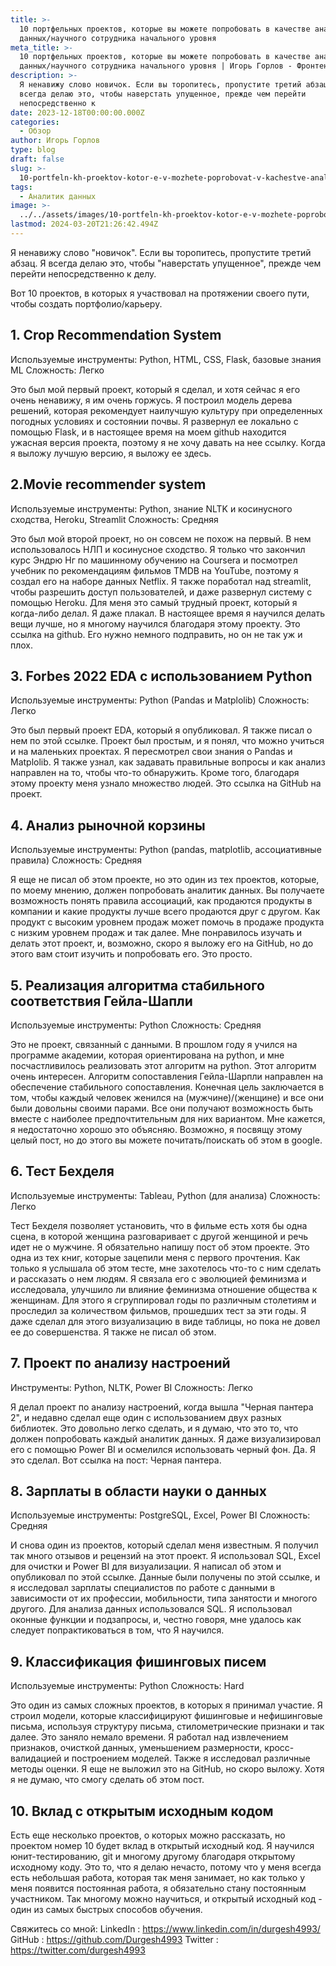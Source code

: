 ```yaml
---
title: >-
  10 портфельных проектов, которые вы можете попробовать в качестве аналитика
  данных/научного сотрудника начального уровня
meta_title: >-
  10 портфельных проектов, которые вы можете попробовать в качестве аналитика
  данных/научного сотрудника начального уровня | Игорь Горлов - Фронтeндер
description: >-
  Я ненавижу слово новичок. Если вы торопитесь, пропустите третий абзац. Я
  всегда делаю это, чтобы наверстать упущенное, прежде чем перейти
  непосредственно к
date: 2023-12-18T00:00:00.000Z
categories:
  - Обзор
author: Игорь Горлов
type: blog
draft: false
slug: >-
  10-portfeln-kh-proektov-kotor-e-v-mozhete-poprobovat-v-kachestve-analytyka-dann-kh_nauchnoho-sotrudnyka-nachalnoho-urovnia
tags:
  - Аналитик данных
image: >-
  ../../assets/images/10-portfeln-kh-proektov-kotor-e-v-mozhete-poprobovat-v-kachestve-analytyka-dann-kh_nauchnoho-sotrudnyka-nachalnoho-urovnia-Dec-18-2023.avif
lastmod: 2024-03-20T21:26:42.494Z
---
```


Я ненавижу слово "новичок". Если вы торопитесь, пропустите третий абзац. Я всегда делаю это, чтобы "наверстать упущенное", прежде чем перейти непосредственно к делу.

Вот 10 проектов, в которых я участвовал на протяжении своего пути, чтобы создать портфолио/карьеру.

## 1. Crop Recommendation System

Используемые инструменты: Python, HTML, CSS, Flask, базовые знания ML
Сложность: Легко

Это был мой первый проект, который я сделал, и хотя сейчас я его очень ненавижу, я им очень горжусь. Я построил модель дерева решений, которая рекомендует наилучшую культуру при определенных погодных условиях и состоянии почвы. Я развернул ее локально с помощью Flask, и в настоящее время на моем github находится ужасная версия проекта, поэтому я не хочу давать на нее ссылку. Когда я выложу лучшую версию, я выложу ее здесь.

## 2.Movie recommender system

Используемые инструменты: Python, знание NLTK и косинусного сходства, Heroku, Streamlit
Сложность: Средняя

Это был мой второй проект, но он совсем не похож на первый. В нем использовалось НЛП и косинусное сходство. Я только что закончил курс Эндрю Нг по машинному обучению на Coursera и посмотрел учебник по рекомендациям фильмов TMDB на YouTube, поэтому я создал его на наборе данных Netflix. Я также поработал над streamlit, чтобы разрешить доступ пользователей, и даже развернул систему с помощью Heroku. Для меня это самый трудный проект, который я когда-либо делал. Я даже плакал. В настоящее время я научился делать вещи лучше, но я многому научился благодаря этому проекту. Это ссылка на github. Его нужно немного подправить, но он не так уж и плох.

## 3. Forbes 2022 EDA с использованием Python

Используемые инструменты: Python (Pandas и Matplolib)
Сложность: Легко

Это был первый проект EDA, который я опубликовал. Я также писал о нем по этой ссылке. Проект был простым, и я понял, что можно учиться и на маленьких проектах. Я пересмотрел свои знания о Pandas и Matplolib. Я также узнал, как задавать правильные вопросы и как анализ направлен на то, чтобы что-то обнаружить. Кроме того, благодаря этому проекту меня узнало множество людей. Это ссылка на GitHub на проект.

## 4. Анализ рыночной корзины

Используемые инструменты: Python (pandas, matplotlib, ассоциативные правила)
Сложность: Средняя

Я еще не писал об этом проекте, но это один из тех проектов, которые, по моему мнению, должен попробовать аналитик данных. Вы получаете возможность понять правила ассоциаций, как продаются продукты в компании и какие продукты лучше всего продаются друг с другом. Как продукт с высоким уровнем продаж может помочь в продаже продукта с низким уровнем продаж и так далее. Мне понравилось изучать и делать этот проект, и, возможно, скоро я выложу его на GitHub, но до этого вам стоит изучить и попробовать его. Это просто.

## 5. Реализация алгоритма стабильного соответствия Гейла-Шапли

Используемые инструменты: Python
Сложность: Средняя

Это не проект, связанный с данными. В прошлом году я учился на программе академии, которая ориентирована на python, и мне посчастливилось реализовать этот алгоритм на python. Этот алгоритм очень интересен. Алгоритм сопоставления Гейла-Шарпли направлен на обеспечение стабильного сопоставления. Конечная цель заключается в том, чтобы каждый человек женился на (мужчине)/(женщине) и все они были довольны своими парами. Все они получают возможность быть вместе с наиболее предпочтительным для них вариантом. Мне кажется, я недостаточно хорошо это объясняю. Возможно, я посвящу этому целый пост, но до этого вы можете почитать/поискать об этом в google.

## 6. Тест Бехделя

Используемые инструменты: Tableau, Python (для анализа)
Сложность: Легко

Тест Бехделя позволяет установить, что в фильме есть хотя бы одна сцена, в которой женщина разговаривает с другой женщиной и речь идет не о мужчине. Я обязательно напишу пост об этом проекте. Это одна из тех книг, которые зацепили меня с первого прочтения. Как только я услышала об этом тесте, мне захотелось что-то с ним сделать и рассказать о нем людям. Я связала его с эволюцией феминизма и исследовала, улучшило ли влияние феминизма отношение общества к женщинам. Для этого я сгруппировал годы по различным столетиям и проследил за количеством фильмов, прошедших тест за эти годы. Я даже сделал для этого визуализацию в виде таблицы, но пока не довел ее до совершенства. Я также не писал об этом.

## 7. Проект по анализу настроений

Инструменты: Python, NLTK, Power BI
Сложность: Легко

Я делал проект по анализу настроений, когда вышла "Черная пантера 2", и недавно сделал еще один с использованием двух разных библиотек. Это довольно легко сделать, и я думаю, что это то, что должен попробовать каждый аналитик данных. Я даже визуализировал его с помощью Power BI и осмелился использовать черный фон. Да. Я это сделал. Вот ссылка на пост: Черная пантера.

## 8. Зарплаты в области науки о данных

Используемые инструменты: PostgreSQL, Excel, Power BI
Сложность: Средняя

И снова один из проектов, который сделал меня известным. Я получил так много отзывов и рецензий на этот проект. Я использовал SQL, Excel для очистки и Power BI для визуализации. Я написал об этом и опубликовал по этой ссылке. Данные были получены по этой ссылке, и я исследовал зарплаты специалистов по работе с данными в зависимости от их профессии, мобильности, типа занятости и многого другого. Для анализа данных использовался SQL. Я использовал оконные функции и подзапросы, и, честно говоря, мне удалось как следует попрактиковаться в том, что Я научился.

## 9. Классификация фишинговых писем

Используемые инструменты: Python
Сложность: Hard

Это один из самых сложных проектов, в которых я принимал участие. Я строил модели, которые классифицируют фишинговые и нефишинговые письма, используя структуру письма, стилометрические признаки и так далее. Это заняло немало времени. Я работал над извлечением признаков, очисткой данных, уменьшением размерности, кросс-валидацией и построением моделей. Также я исследовал различные методы оценки. Я еще не выложил это на GitHub, но скоро выложу. Хотя я не думаю, что смогу сделать об этом пост.

## 10. Вклад с открытым исходным кодом

Есть еще несколько проектов, о которых можно рассказать, но проектом номер 10 будет вклад в открытый исходный код. Я научился юнит-тестированию, git и многому другому благодаря открытому исходному коду. Это то, что я делаю нечасто, потому что у меня всегда есть небольшая работа, которая так меня занимает, но как только у меня появится постоянная работа, я обязательно стану постоянным участником. Так многому можно научиться, и открытый исходный код - один из самых быстрых способов обучения.

Свяжитесь со мной:
LinkedIn : https://www.linkedin.com/in/durgesh4993/
GitHub : https://github.com/Durgesh4993
Twitter : https://twitter.com/durgesh4993
